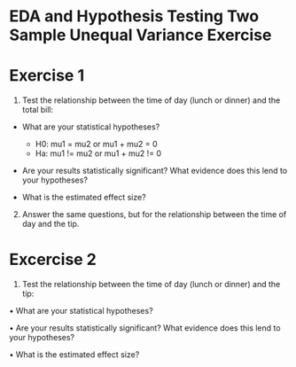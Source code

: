 # EDA and Hypothesis Testing Two Sample Unequal Variance Exercise

# Exercise 1

1. Test the relationship between the time of day (lunch or dinner) and the total bill:
- What are your statistical hypotheses?

     - H0: mu1 = mu2 or mu1 + mu2 = 0
     - Ha: mu1 != mu2 or mu1 + mu2 != 0
     
- Are your results statistically significant? What evidence does this lend to your hypotheses?

- What is the estimated effect size?
        
2. Answer the same questions, but for the relationship between the time of day and the tip.

# Excercise 2

1. Test the relationship between the time of day (lunch or dinner) and the tip:

• What are your statistical hypotheses?

• Are your results statistically significant? What evidence does this lend to your hypotheses?

• What is the estimated effect size?
